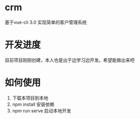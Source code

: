 # crm
基于vue-cli 3.0 实现简单的客户管理系统

# 开发进度

目前项目刚刚创建，本人也是出于边学习边开发。希望能做出来吧


# 如何使用


 1. 下载本项目到本地
 2. npm install 安装依赖
 3. npm run serve 启动本地开发